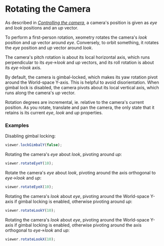 # Rotating the Camera

As described in [_Controlling the camera_](controllingTheCamera.md), a camera's position is given as _eye_ and _look_ positions and an _up_ vector. 

To perform a first-person rotation, xeometry rotates the camera's _look_ position and _up_ vector around _eye_.  Conversely, to orbit something, it rotates the _eye_ position and _up_ vector around _look_.

The camera's pitch rotation is about its local horizontal axis, which runs perpendicular to its _eye_->_look_ and _up_ vectors, and its roll rotation is about its _eye_->_look_ axis.

By default, the camera is gimbal-locked, which makes its yaw rotation pivot around the World-space Y-axis. This is helpful to avoid disorientation. When gimbal lock is disabled, the camera pivots about its local vertical axis, which runs along the camera's _up_ vector.

Rotation degrees are incremental, ie. relative to the camera's current position. As you rotate, translate and pan the camera, the only state that it retains is its current _eye_, _look_ and _up_ properties. 

### Examples

Disabling gimbal locking:

```javascript
viewer.lockGimbalY(false);
```

Rotating the camera's _eye_ about _look_, pivoting around _up_:

```javascript
viewer.rotateEyeY(10);
```

Rotate the camera's _eye_ about _look_, pivoting around the axis orthogonal to _eye_->_look_ and _up_:

```javascript
viewer.rotateEyeX(10);
```

Rotating the camera's _look_ about _eye_, pivoting around the World-space Y-axis if gimbal locking is enabled, otherwise pivoting around _up_:

```javascript
viewer.rotateLookY(10);
```

Rotating the camera's _look_ about _eye_, pivoting around the World-space Y-axis if gimbal locking is enabled, otherwise pivoting around the axis orthogonal to _eye_->_look_ and _up_:

```javascript
viewer.rotateLookX(10);
```


